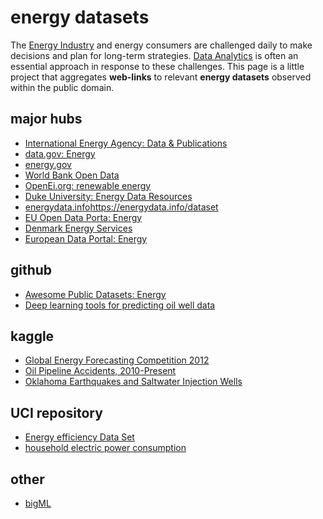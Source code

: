 #  energy datasets
The [Energy Industry](https://en.wikipedia.org/wiki/Energy_industry) and energy consumers are challenged daily to make decisions and plan for long-term strategies. [Data Analytics](https://en.wikipedia.org/wiki/Data_analysis) is often an essential approach in response to these challenges. This page is a little project that aggregates __web-links__ to relevant __energy datasets__ observed within the public domain.

## major hubs
* [International Energy Agency: Data & Publications](https://webstore.iea.org/)
* [data.gov: Energy](https://catalog.data.gov/dataset?groups=energy9485#topic=energy_navigation)
* [energy.gov](https://www.energy.gov/data/open-energy-data)
* [World Bank Open Data](https://data.worldbank.org/)
* [OpenEi.org: renewable energy](https://openei.org/datasets/dataset?tags=renewable+energy)
* [Duke University: Energy Data Resources](https://energy.duke.edu/research/energy-data/resources)
* [energydata.info]()https://energydata.info/dataset
* [EU Open Data Porta: Energy](https://data.europa.eu/euodp/data/group/eurovoc_domain_100159)
* [Denmark Energy Services](https://www.energidataservice.dk/dataset)
* [European Data Portal: Energy](https://www.europeandataportal.eu/data/en/dataset/energie-energies-renouvelables)


## github
* [Awesome Public Datasets: Energy](https://github.com/awesomedata/awesome-public-datasets#energy)
* [Deep learning tools for predicting oil well data](https://github.com/akashlevy/Deep-Learn-Oil)

## kaggle
* [Global Energy Forecasting Competition 2012](https://www.kaggle.com/c/global-energy-forecasting-competition-2012-load-forecasting)
* [Oil Pipeline Accidents, 2010-Present](https://www.kaggle.com/usdot/pipeline-accidents)
* [Oklahoma Earthquakes and Saltwater Injection Wells](https://www.kaggle.com/ksuchris2000/oklahoma-earthquakes-and-saltwater-injection-wells)

## UCI repository
* [Energy efficiency Data Set](https://archive.ics.uci.edu/ml/datasets/energy+efficiency)
* [household electric power consumption](https://archive.ics.uci.edu/ml/datasets/individual+household+electric+power+consumption)

## other
* [bigML](https://bigml.com/gallery/datasets/energy_oil_and_gas)

